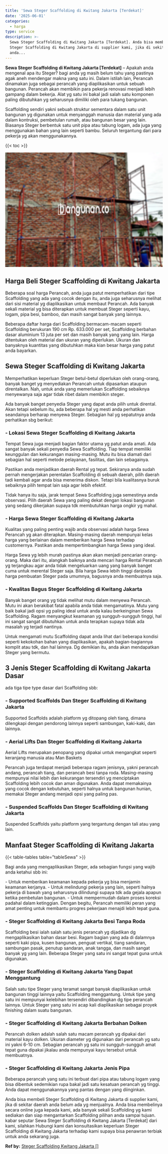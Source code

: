 ```yaml
---
title: 'Sewa Steger Scaffolding di Kwitang Jakarta [Terdekat]'
date: '2025-06-01'
categories:
  - harga
type: service
description: >-
  Sewa Steger Scaffolding di Kwitang Jakarta [Terdekat]. Anda bisa membeli
  Steger Scaffolding di Kwitang Jakarta di supplier kami, jika di sekitar daerah
  anda...
---
```


**Sewa Steger Scaffolding di Kwitang Jakarta \[Terdekat\]** – Apakah anda mengenal apa itu Steger? bagi anda yg masih belum tahu yang pastinya agak aneh mendengar makna yang satu ini. Dalam istilah lain, Perancah dinamakan juga sebagai perancah yang diaplikasikan untuk sebuah bangunan. Perancah akan membikin para pekerja renovasi menjadi lebih gampang dalam bekerja. Alat yg satu ini bakal jadi salah satu komponen paling dibutuhkan yg seharusnya dimiliki oleh para tukang bangunan.

Scaffolding sendiri yakni sebuah struktur sementara dalam satu unit bangunan yg digunakan untuk menyanggah manusia dan material yang ada dalam kontruksi, pembetulan rumah, atau bangunan besar yang lain. Biasanya Steger berbentuk satu unit pipa atau tabung logam, ada juga yang menggunakan bahan yang lain seperti bambu. Seluruh tergantung dari para pekerja yg akan menggunakannya.

{{< toc >}}

![Sewa Steger Scaffolding di Kwitang Jakarta [Terdekat]](/images/sewa-scaffolding-steger-31.png)

## Harga Beli Steger Scaffolding di Kwitang Jakarta

Beberapa soal harga Perancah, anda juga patut memperhatikan dari tipe Scaffolding yang ada yang cocok dengan itu, anda juga seharusnya melihat dari sisi material yg diaplikasikan untuk membaut Perancah. Ada banyak sekali material yg bisa diterapkan untuk membuat Steger seperti kayu, logam, pipa besi, bamboo, dan masih sangat banyak yang lainnya.

Beberapa daftar harga dari Scaffolding bermacam-macam seperti Scaffolding berukuran 190 cm Rp. 633.000 per set, Scaffolding berbahan dasar aluminium 13 juta per set dan masih banyak yang yang lain. Harga ditentukan oleh material dan ukuran yang diperlukan. Ukuran dan banyaknya kuantitas yang dibutuhkan maka kian besar harga yang patut anda bayarkan.

## Sewa Steger Scaffolding di Kwitang Jakarta

Memperhatikan keperluan Steger betul-betul diperlukan oleh orang-orang, banyak banget yg menyediakan Perancah untuk dipasarkan ataupun direntalkan. Nah, untuk anda yang memerlukan Scaffolding sebaiknya menyewanya saja agar tidak ribet dalam membikin steger.

Ada banyak banget penyedia Steger yang dapat anda pilih untuk dirental. Akan tetapi sebelum itu, ada beberapa hal yg mesti anda perhatikan seandainya berharap menyewa Steger. Sebagian hal yg sepatutnya anda perhatikan sbg berikut:

### \- Lokasi Sewa Steger Scaffolding di Kwitang Jakarta

Tempat Sewa juga menjadi bagian faktor utama yg patut anda amati. Ada sangat banyak sekali penyedia Sewa Scaffolding. Tiap tempat memiliki keunggulan dan kekurangan masing-masing. Mutu itu bisa diamati dari sebagian hal seperti metode pelayanan, fasilitas, dan lain sebagainya.

Pastikan anda menjadikan daerah Rental yg tepat. Sekiranya anda sudah pernah mengerjakan perentalan Scaffolding di sebuah daerah, pilih daerah tadi kembali agar anda bisa menerima diskon. Tetapi bila kualitasnya buruk sebaiknya pilih tempat lain saja agar lebih efektif.

Tidak hanya itu saja, jarak tempat Sewa Scaffolding juga semestinya anda observasi. Pilih daerah Sewa yang paling dekat dengan lokasi bangunan yang sedang dikerjakan supaya tdk membutuhkan harga ongkir yg mahal.

### \- Harga Sewa Steger Scaffolding di Kwitang Jakarta

Kualitas yang paling penting wajib anda observasi adalah harga Sewa Perancah yg akan diterapkan. Masing-masing daerah mempunyai kelas harga yang berlainan dalam memberikan harga Sewa terhadap customernya. Pastikan anda mempertimbangkan harga Sewa yang ideal.

Harga Sewa yg lebih murah pastinya akan akan menjadi pencarian orang-orang. Maka dari itu, alangkah baiknya anda mencari harga Rental Perancah yg terjangkau agar anda tidak mengeluarkan uang yang banyak banget cuma untuk merental Steger saja. Bila harga Sewa lebih tinggi daripada harga pembuatan Steger pada umumnya, bagusnya anda membuatnya saja.

### \- Kwalitas Bagus Steger Scaffolding di Kwitang Jakarta

Banyak banget orang yg tidak melihat mutu dalam menyewa Perancah. Mutu ini akan berakibat fatal apabila anda tidak mengamatinya. Mutu yang baik bakal jadi opsi yg paling ideal untuk anda kalau berkeinginan Sewa Scaffolding. Ragam menyangkut keamanan yg sungguh-sungguh tinggi, hal ini sangat sangat dibutuhkan untuk anda terapkan supaya tidak ada masalah yg terjadi nantinya.

Untuk mengamati mutu Scaffolding dapat anda lihat dari beberapa kondisi seperti kekokohan bahan yang diaplikasikan, apakah bagian-bagiannya komplit atau tdk, dan hal lainnya. Dg demikian itu, anda akan mendapatkan Steger yang bermutu.

## 3 Jenis Steger Scaffolding di Kwitang Jakarta Dasar

ada tiga tipe type dasar dari Scaffolding sbb:

### \- Supported Scaffolds Dan Steger Scaffolding di Kwitang Jakarta

Supported Scaffolds adalah platform yg ditopang oleh tiang, dimana dilengkapi dengan pendorong lainnya seperti sambungan, kaki-kaki, dan lainnya.

### \- Aerial Lifts Dan Steger Scaffolding di Kwitang Jakarta

Aerial Lifts merupakan penopang yang dipakai untuk mengangkat seperti keranjang manusia atau Man Baskets

Perancah juga terdapat menjadi beberapa ragam jenisnya, yakni perancah andang, perancah tiang, dan perancah besi tanpa roda. Masing-masing mempunyai nilai lebih dan kekurangan tersendiri yg menciptakan Scaffolding lebih cocok dan aman digunakan. Anda dapat memakainya yang cocok dengan kebutuhan, seperti halnya untuk bangunan hunian, memakai Steger andang menjadi opsi yang paling pas.

### \- Suspended Scaffolds Dan Steger Scaffolding di Kwitang Jakarta

Suspended Scaffolds yaitu platform yang tergantung dengan tali atau yang lain.

## Manfaat Steger Scaffolding di Kwitang Jakarta

{{< table-tables table="tableSewa" >}}

Bagi anda yang mengaplikasikan Steger, ada sebagian fungsi yang wajib anda ketahui sbb ini:

\- Untuk memberikan keamanan kepada pekerja yg bisa menjamin keamanan kerjanya. - Untuk melindungi pekerja yang lain, seperti halnya pekerja di bawah yang seharusnya dilindungi supaya tdk ada gejala apapun ketika pembetulan bangunan. - Untuk mempermudah dalam proses koreksi padahal dalam ketinggian. Dengan begitu, Perancah memiliki peran yang amat penting untuk membantu progres pekerjaan menajdi lebih tepat guna.

### \- Steger Scaffolding di Kwitang Jakarta Besi Tanpa Roda

Scaffolding besi ialah salah satu jenis perancah yg dijadikan dg mengaplikasikan bahan dasar besi. Ragam bagian yang ada di dalamnya seperti kaki pipa, kusen bangunan, penguat vertikal, tiang sandaran, sambungan pasak, penutup sandaran, anak tangga, dan masih sangat banyak yg yang lain. Beberapa Steger yang satu ini sangat tepat guna untuk digunakan.

### \- Steger Scaffolding di Kwitang Jakarta Yang Dapat Menggantung

Salah satu tipe Steger yang teramat sangat banyak diaplikasikan untuk bangunan tinggi lainnya yaitu Scaffolding menggantung. Untuk tipe yang satu ini mempunyai kelebihan tersendiri dibandingkan dg tipe perancah lainnya. Untuk Steger yang satu ini acap kali diaplikasikan sebagai proyek finishing dalam suatu bangunan.

### \- Steger Scaffolding di Kwitang Jakarta Berbahan Dolken

Perancah dolken adalah salah satu macam perancah yg dipakai dari material kayu dolken. Ukuran diameter yg digunakan dari perancah yg satu ini yakni 6-10 cm. Sebagian perancah yg satu ini sungguh-sungguh amat tepat guna dipakai jikalau anda mempunyai kayu tersebut untuk membuatnya.

### \- Steger Scaffolding di Kwitang Jakarta Jenis Pipa

Beberapa perancah yang satu ini terbuat dari pipa atau tabung logam yang bisa dibentuk sedemikian rupa bakal jadi satu kesatuan perancah yg tinggi. Anda dapat menggunakannya yang pantas dengan yang diinginkan.

Anda bisa membeli Steger Scaffolding di Kwitang Jakarta di supplier kami, jika di sekitar daerah anda belum ada yg menjualnya. Anda bisa membelinya secara online juga kepada kami, ada banyak sekali Scaffolding yg kami sediakan dan siap mengantarkan Scaffolding pilihan anda sampai tujuan. kabar seputar Sewa Steger Scaffolding di Kwitang Jakarta \[Terdekat\] dari kami, silahkan Hubungi kami dan konsultasikan keperluan Steger Scaffolding di Kwitang Jakarta terhadap kami supaya bisa penawran terbiak untuk anda sekarang juga.

**Ref by:** [Steger Scaffolding Kwitang Jakarta []](https://id.wikipedia.org/wiki/Steger)
